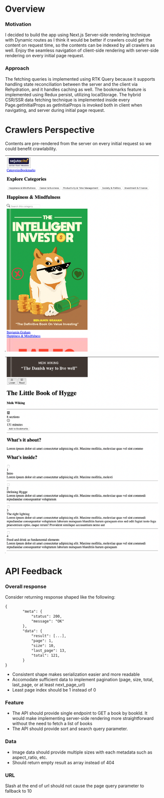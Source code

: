# Overview

### Motivation

I decided to build the app using Next.js Server-side rendering technique with Dynamic routes as I think it would be better if crawlers could get the content on request time, so the contents can be indexed by all crawlers as well. Enjoy the seamless navigation of client-side rendering with server-side rendering on every initial page request.

### Approach

The fetching queries is implemented using RTK Query because it supports handling state reconciliation between the server and the client via Rehydration, and it handles caching as well. The bookmarks feature is implemented using Redux persist, utilizing localStorage.
The hybrid CSR/SSR data fetching technique is implemented inside every Page.getInitialProps as getInitialProps is invoked both in client when navigating, and server during initial page request.

# Crawlers Perspective

Contents are pre-rendered from the server on every initial request so we could benefit crawlability.

![Alt text](screenshots/category_detail.png?raw=true)

![Alt text](screenshots/book_detail.png?raw=true)

# API Feedback

### Overall response

Consider returning response shaped like the following:

```
{
		"meta": {
			"status": 200,
			"message": "OK"
		},
		"data": {
			"result": [...],
			"page": 1,
			"size": 10,
			"last_page": 13,
			"total": 121,
		}
}
```

- Consistent shape makes serialization easier and more readable
- Accomodate sufficient data to implement pagination (page, size, total, last_page, or at least next_page_url)
- Least page index should be 1 instead of 0

### Feature

- The API should provide single endpoint to GET a book by bookId. It would make implementing server-side rendering more straightforward without the need to fetch a list of books
- The API should provide sort and search query parameter.

### Data

- Image data should provide multiple sizes with each metadata such as aspect_ratio, etc.
- Should return empty result as array instead of 404

### URL

Slash at the end of url should not cause the page query parameter to fallback to 10
